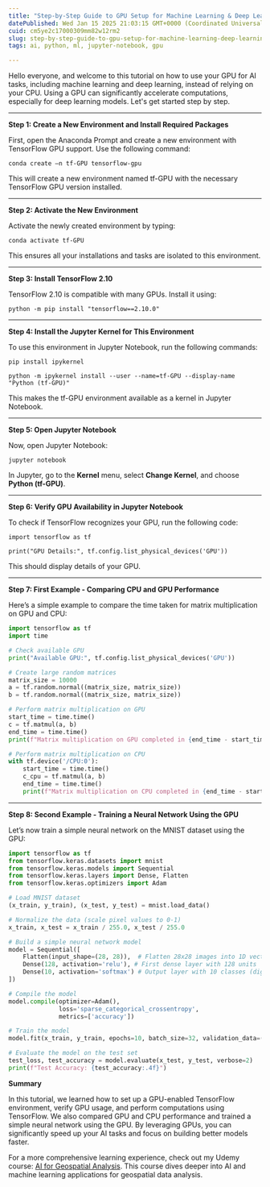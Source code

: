 ```yaml
---
title: "Step-by-Step Guide to GPU Setup for Machine Learning & Deep Learning!"
datePublished: Wed Jan 15 2025 21:03:15 GMT+0000 (Coordinated Universal Time)
cuid: cm5ye2c17000309mm82w12rm2
slug: step-by-step-guide-to-gpu-setup-for-machine-learning-deep-learning
tags: ai, python, ml, jupyter-notebook, gpu

---
```


Hello everyone, and welcome to this tutorial on how to use your GPU for AI tasks, including machine learning and deep learning, instead of relying on your CPU. Using a GPU can significantly accelerate computations, especially for deep learning models. Let's get started step by step.

---

**Step 1: Create a New Environment and Install Required Packages**

First, open the Anaconda Prompt and create a new environment with TensorFlow GPU support. Use the following command:

`conda create –n tf-GPU tensorflow-gpu`

This will create a new environment named tf-GPU with the necessary TensorFlow GPU version installed.

---

**Step 2: Activate the New Environment**

Activate the newly created environment by typing:

`conda activate tf-GPU`

This ensures all your installations and tasks are isolated to this environment.

---

**Step 3: Install TensorFlow 2.10**

TensorFlow 2.10 is compatible with many GPUs. Install it using:

`python -m pip install "tensorflow==2.10.0"`

---

**Step 4: Install the Jupyter Kernel for This Environment**

To use this environment in Jupyter Notebook, run the following commands:

`pip install ipykernel`

`python -m ipykernel install --user --name=tf-GPU --display-name "Python (tf-GPU)"`

This makes the tf-GPU environment available as a kernel in Jupyter Notebook.

---

**Step 5: Open Jupyter Notebook**

Now, open Jupyter Notebook:

`jupyter notebook`

In Jupyter, go to the **Kernel** menu, select **Change Kernel**, and choose **Python (tf-GPU)**.

---

**Step 6: Verify GPU Availability in Jupyter Notebook**

To check if TensorFlow recognizes your GPU, run the following code:

`import tensorflow as tf`

`print("GPU Details:", tf.config.list_physical_devices('GPU'))`

This should display details of your GPU.

---

**Step 7: First Example - Comparing CPU and GPU Performance**

Here’s a simple example to compare the time taken for matrix multiplication on GPU and CPU:

```python
import tensorflow as tf
import time

# Check available GPU
print("Available GPU:", tf.config.list_physical_devices('GPU'))

# Create large random matrices
matrix_size = 10000
a = tf.random.normal((matrix_size, matrix_size))
b = tf.random.normal((matrix_size, matrix_size))

# Perform matrix multiplication on GPU
start_time = time.time()
c = tf.matmul(a, b)
end_time = time.time()
print(f"Matrix multiplication on GPU completed in {end_time - start_time:.4f} seconds")

# Perform matrix multiplication on CPU
with tf.device('/CPU:0'):
    start_time = time.time()
    c_cpu = tf.matmul(a, b)
    end_time = time.time()
    print(f"Matrix multiplication on CPU completed in {end_time - start_time:.4f} seconds")
```

---

**Step 8: Second Example - Training a Neural Network Using the GPU**

Let’s now train a simple neural network on the MNIST dataset using the GPU:

```python
import tensorflow as tf
from tensorflow.keras.datasets import mnist
from tensorflow.keras.models import Sequential
from tensorflow.keras.layers import Dense, Flatten
from tensorflow.keras.optimizers import Adam

# Load MNIST dataset
(x_train, y_train), (x_test, y_test) = mnist.load_data()

# Normalize the data (scale pixel values to 0-1)
x_train, x_test = x_train / 255.0, x_test / 255.0

# Build a simple neural network model
model = Sequential([
    Flatten(input_shape=(28, 28)),  # Flatten 28x28 images into 1D vectors
    Dense(128, activation='relu'), # First dense layer with 128 units
    Dense(10, activation='softmax') # Output layer with 10 classes (digits 0-9)
])

# Compile the model
model.compile(optimizer=Adam(),
              loss='sparse_categorical_crossentropy',
              metrics=['accuracy'])

# Train the model
model.fit(x_train, y_train, epochs=10, batch_size=32, validation_data=(x_test, y_test))

# Evaluate the model on the test set
test_loss, test_accuracy = model.evaluate(x_test, y_test, verbose=2)
print(f"Test Accuracy: {test_accuracy:.4f}")
```

**Summary**

In this tutorial, we learned how to set up a GPU-enabled TensorFlow environment, verify GPU usage, and perform computations using TensorFlow. We also compared GPU and CPU performance and trained a simple neural network using the GPU. By leveraging GPUs, you can significantly speed up your AI tasks and focus on building better models faster.

For a more comprehensive learning experience, check out my Udemy course: [AI for Geospatial Analysis](https://www.udemy.com/course/ai-for-geospatial-analysis/?referralCode=756925DC2106C34C6DBE). This course dives deeper into AI and machine learning applications for geospatial data analysis.